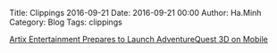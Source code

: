 Title: Clippings 2016-09-21
Date: 2016-09-21 00:00
Author: Ha.Minh
Category: Blog
Tags: clippings

[Artix Entertainment Prepares to Launch AdventureQuest 3D on Mobile](http://www.adweek.com/socialtimes/artix-entertainment-prepares-to-launch-adventurequest-3d-on-mobile/645088)

